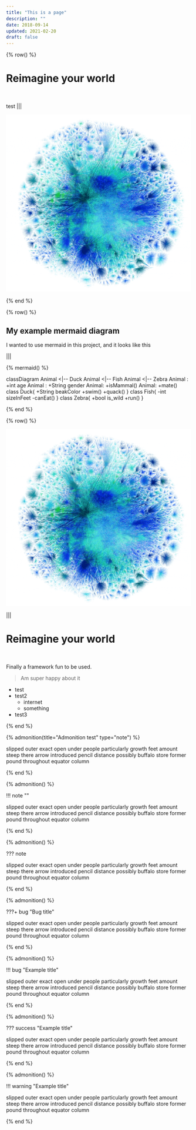 ```yaml
---
title: "This is a page"
description: ""
date: 2018-09-14
updated: 2021-02-20
draft: false
---
```


{% row() %}

# Reimagine your world

<br/>

test
|||

![Image](images/ourworld_mycellium.png#large)

{% end %}

{% row() %}

## My example mermaid diagram

I wanted to use mermaid in this project, and it looks like this

|||

{% mermaid() %}

classDiagram
Animal <|-- Duck
Animal <|-- Fish
Animal <|-- Zebra
Animal : +int age
Animal : +String gender
Animal: +isMammal()
Animal: +mate()
class Duck{
+String beakColor
+swim()
+quack()
}
class Fish{
-int sizeInFeet
-canEat()
}
class Zebra{
+bool is_wild
+run()
}

{% end %}

{% row() %}

![Image](images/ourworld_mycellium.png#large)

|||

# Reimagine your world

<br/>

Finally a framework fun to be used.

> Am super happy about it

- test
- test2
  - internet
  - something
- test3

{% end %}

{% admonition(title="Admonition test" type="note") %}

slipped outer exact open under people particularly growth feet amount steep there arrow introduced pencil distance possibly buffalo store former pound throughout equator column

{% end %}

{% admonition() %}

!!! note ""

slipped outer exact open under people particularly growth feet amount steep there arrow introduced pencil distance possibly buffalo store former pound throughout equator column

{% end %}

{% admonition() %}

??? note

slipped outer exact open under people particularly growth feet amount steep there arrow introduced pencil distance possibly buffalo store former pound throughout equator column

{% end %}

{% admonition() %}

???+ bug "Bug title"

slipped outer exact open under people particularly growth feet amount steep there arrow introduced pencil distance possibly buffalo store former pound throughout equator column

{% end %}

{% admonition() %}

!!! bug "Example title"

slipped outer exact open under people particularly growth feet amount steep there arrow introduced pencil distance possibly buffalo store former pound throughout equator column

{% end %}

{% admonition() %}

??? success "Example title"

slipped outer exact open under people particularly growth feet amount steep there arrow introduced pencil distance possibly buffalo store former pound throughout equator column

{% end %}

{% admonition() %}

!!! warning "Example title"

slipped outer exact open under people particularly growth feet amount steep there arrow introduced pencil distance possibly buffalo store former pound throughout equator column

{% end %}
